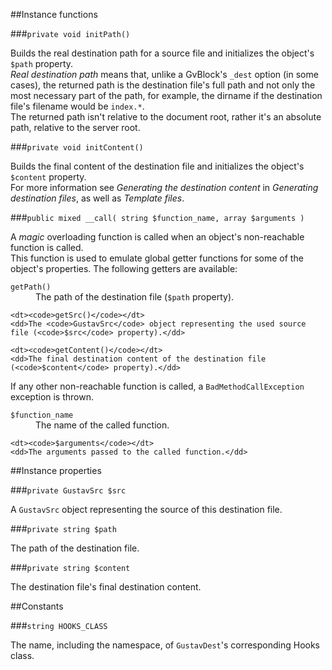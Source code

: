##Instance functions

###`private void initPath()`

Builds the real destination path for a source file and initializes the object's `$path` property.  
*Real destination path* means that, unlike a GvBlock's `_dest` option (in some cases), the returned path is the destination file's full path and not only the most necessary part of the path, for example, the dirname if the destination file's filename would be `index.*`.  
The returned path isn't relative to the document root, rather it's an absolute path, relative to the server root.

###`private void initContent()`

Builds the final content of the destination file and initializes the object's `$content` property.  
For more information see *Generating the destination content* in *Generating destination files*, as well as *Template files*.

###`public mixed __call( string $function_name, array $arguments )`

A *magic* overloading function is called when an object's non-reachable function is called.  
This function is used to emulate global getter functions for some of the object's properties. The following getters are available:

<dl>
    <dt><code>getPath()</code></dt>
    <dd>The path of the destination file (<code>$path</code> property).</dd>
    
    <dt><code>getSrc()</code></dt>
    <dd>The <code>GustavSrc</code> object representing the used source file (<code>$src</code> property).</dd>
    
    <dt><code>getContent()</code></dt>
    <dd>The final destination content of the destination file (<code>$content</code> property).</dd>
</dl>

If any other non-reachable function is called, a `BadMethodCallException` exception is thrown.

<dl>
    <dt><code>$function_name</code></dt>
    <dd>The name of the called function.</dd>
    
    <dt><code>$arguments</code></dt>
    <dd>The arguments passed to the called function.</dd>
</dl>



##Instance properties

###`private GustavSrc $src`

A `GustavSrc` object representing the source of this destination file.

###`private string $path`

The path of the destination file.

###`private string $content`

The destination file's final destination content.



##Constants

###`string HOOKS_CLASS`

The name, including the namespace, of `GustavDest`'s corresponding Hooks class.